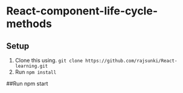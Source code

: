 # React-component-life-cycle-methods
## Setup
1. Clone this using. `git clone https://github.com/rajsunki/React-learning.git`
2. Run `npm install`

##Run
npm start
